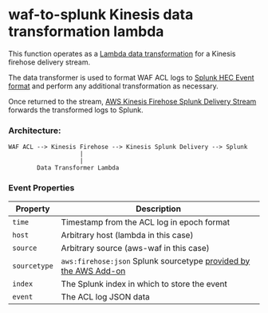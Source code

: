 # waf-to-splunk Kinesis data transformation lambda

This function operates as a [Lambda data transformation](https://docs.aws.amazon.com/firehose/latest/dev/data-transformation.html) for a Kinesis firehose delivery stream.

The data transformer is used to format WAF ACL logs to [Splunk HEC Event format](https://docs.splunk.com/Documentation/Splunk/latest/Data/FormateventsforHTTPEventCollector) and perform any additional transformation as necessary. 

Once returned to the stream, [AWS Kinesis Firehose Splunk Delivery Stream](https://docs.aws.amazon.com/firehose/latest/dev/create-destination.html#create-destination-splunk) forwards the transformed logs to Splunk.

### Architecture:

```
WAF ACL --> Kinesis Firehose --> Kinesis Splunk Delivery --> Splunk
                    |
                    |
        Data Transformer Lambda
```

### Event Properties

|  Property | Description |
|------------|---------------------------------------------|
| `time`       | Timestamp from the ACL log in epoch format  |
| `host`       | Arbitrary host (lambda in this case)        |
| `source`     | Arbitrary source (aws-waf in this case)     |
| `sourcetype` | `aws:firehose:json` Splunk sourcetype [provided by the AWS Add-on](https://docs.splunk.com/Documentation/AddOns/released/AWS/DataTypes) |
| `index`      | The Splunk index in which to store the event |
| `event`      | The ACL log JSON data |
